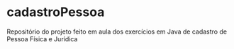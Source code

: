 # cadastroPessoa
Repositório do projeto feito em aula dos exercícios em Java de cadastro de Pessoa Física e Jurídica 
